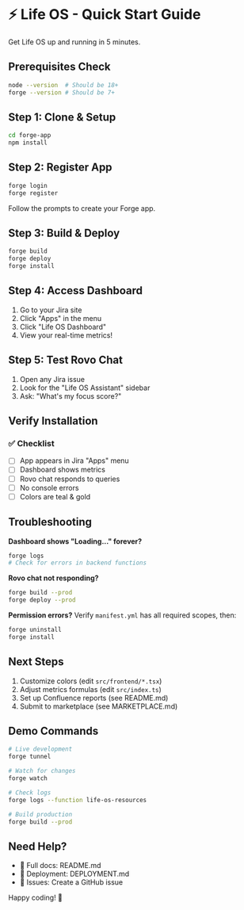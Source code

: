 # ⚡ Life OS - Quick Start Guide

Get Life OS up and running in 5 minutes.

## Prerequisites Check

```bash
node --version  # Should be 18+
forge --version # Should be 7+
```

## Step 1: Clone & Setup

```bash
cd forge-app
npm install
```

## Step 2: Register App

```bash
forge login
forge register
```

Follow the prompts to create your Forge app.

## Step 3: Build & Deploy

```bash
forge build
forge deploy
forge install
```

## Step 4: Access Dashboard

1. Go to your Jira site
2. Click "Apps" in the menu
3. Click "Life OS Dashboard"
4. View your real-time metrics!

## Step 5: Test Rovo Chat

1. Open any Jira issue
2. Look for the "Life OS Assistant" sidebar
3. Ask: "What's my focus score?"

## Verify Installation

### ✅ Checklist

- [ ] App appears in Jira "Apps" menu
- [ ] Dashboard shows metrics
- [ ] Rovo chat responds to queries
- [ ] No console errors
- [ ] Colors are teal & gold

## Troubleshooting

**Dashboard shows "Loading..." forever?**
```bash
forge logs
# Check for errors in backend functions
```

**Rovo chat not responding?**
```bash
forge build --prod
forge deploy --prod
```

**Permission errors?**
Verify `manifest.yml` has all required scopes, then:
```bash
forge uninstall
forge install
```

## Next Steps

1. Customize colors (edit `src/frontend/*.tsx`)
2. Adjust metrics formulas (edit `src/index.ts`)
3. Set up Confluence reports (see README.md)
4. Submit to marketplace (see MARKETPLACE.md)

## Demo Commands

```bash
# Live development
forge tunnel

# Watch for changes
forge watch

# Check logs
forge logs --function life-os-resources

# Build production
forge build --prod
```

## Need Help?

- 📖 Full docs: README.md
- 🚀 Deployment: DEPLOYMENT.md
- 🐛 Issues: Create a GitHub issue

Happy coding! 🚀


